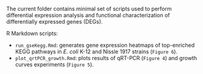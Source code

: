 The current folder contains minimal set of scripts used to perform differential expression analysis and functional characterization of differentially expressed genes (DEGs).

R Markdown scripts:
* `run_gseKegg.Rmd`: generates gene expression heatmaps of top-enriched KEGG pathways in *E. coli* K-12 and Nissle 1917 strains (`Figure 6`).
* `plot_qrtPCR_growth.Rmd`: plots results of qRT-PCR (`Figure 4`) and growth curves experiments (`Figure 5`).
